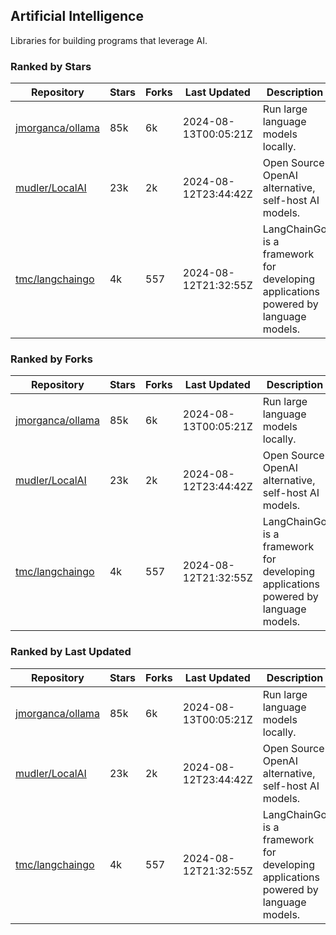 ## Artificial Intelligence

Libraries for building programs that leverage AI.

### Ranked by Stars

| Repository | Stars | Forks | Last Updated | Description | 
|------------|-------|-------|--------------|-------------|
| [jmorganca/ollama](https://github.com/jmorganca/ollama) | 85k | 6k | 2024-08-13T00:05:21Z |  Run large language models locally. |
| [mudler/LocalAI](https://github.com/mudler/LocalAI) | 23k | 2k | 2024-08-12T23:44:42Z |  Open Source OpenAI alternative, self-host AI models. |
| [tmc/langchaingo](https://github.com/tmc/langchaingo) | 4k | 557 | 2024-08-12T21:32:55Z |  LangChainGo is a framework for developing applications powered by language models. |

### Ranked by Forks

| Repository | Stars | Forks | Last Updated | Description | 
|------------|-------|-------|--------------|-------------|
| [jmorganca/ollama](https://github.com/jmorganca/ollama) | 85k | 6k | 2024-08-13T00:05:21Z |  Run large language models locally. |
| [mudler/LocalAI](https://github.com/mudler/LocalAI) | 23k | 2k | 2024-08-12T23:44:42Z |  Open Source OpenAI alternative, self-host AI models. |
| [tmc/langchaingo](https://github.com/tmc/langchaingo) | 4k | 557 | 2024-08-12T21:32:55Z |  LangChainGo is a framework for developing applications powered by language models. |

### Ranked by Last Updated

| Repository | Stars | Forks | Last Updated | Description | 
|------------|-------|-------|--------------|-------------|
| [jmorganca/ollama](https://github.com/jmorganca/ollama) | 85k | 6k | 2024-08-13T00:05:21Z |  Run large language models locally. |
| [mudler/LocalAI](https://github.com/mudler/LocalAI) | 23k | 2k | 2024-08-12T23:44:42Z |  Open Source OpenAI alternative, self-host AI models. |
| [tmc/langchaingo](https://github.com/tmc/langchaingo) | 4k | 557 | 2024-08-12T21:32:55Z |  LangChainGo is a framework for developing applications powered by language models. |

